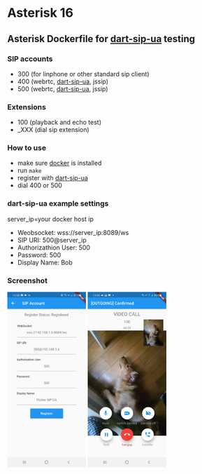 # Asterisk 16

## Asterisk Dockerfile for [dart-sip-ua](https://github.com/flutter-webrtc/dart-sip-ua) testing

### SIP accounts

* 300 (for linphone or other standard sip client)
* 400 (webrtc, [dart-sip-ua](https://github.com/flutter-webrtc/dart-sip-ua), jssip)
* 500 (webrtc, [dart-sip-ua](https://github.com/flutter-webrtc/dart-sip-ua), jssip)

### Extensions

* 100 (playback and echo test)
* _XXX (dial sip extension)

### How to use

* make sure [docker](https://www.docker.com/get-started) is installed
* run `make`
* register with [dart-sip-ua](https://github.com/flutter-webrtc/dart-sip-ua)
* dial 400 or 500

### dart-sip-ua example settings

server_ip=your docker host ip

* Weobsocket: wss://server_ip:8089/ws
* SIP URI: 500@server_ip
* Authorizathion User: 500
* Password: 500
* Display Name: Bob

### Screenshot

<img width="180" height="400" src="https://github.com/flutter-webrtc/dockers/raw/main/screenshots/asterisk/01.jpg"/> <img width="180" height="400" src="https://github.com/flutter-webrtc/dockers/raw/main/screenshots/asterisk/02.jpg"/>
